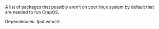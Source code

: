 A list of packages that possibly aren't on your linux system by default that are needed to run CrapOS.

Dependencies:
tput
wmctrl